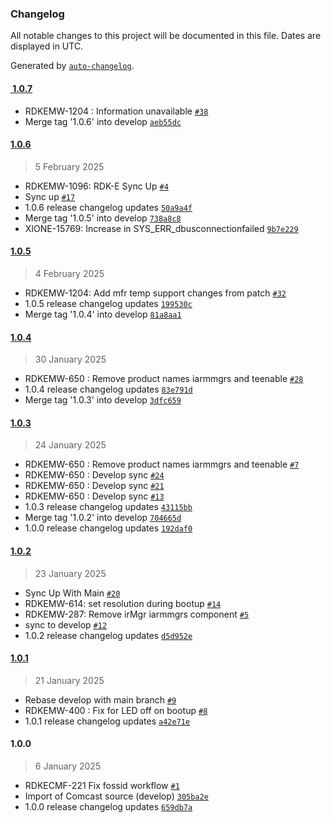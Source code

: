 ### Changelog

All notable changes to this project will be documented in this file. Dates are displayed in UTC.

Generated by [`auto-changelog`](https://github.com/CookPete/auto-changelog).

#### [ 1.0.7](https://github.com/rdkcentral/iarmmgrs/compare/1.0.6... 1.0.7)

- RDKEMW-1204 : Information unavailable [`#38`](https://github.com/rdkcentral/iarmmgrs/pull/38)
- Merge tag '1.0.6' into develop [`aeb55dc`](https://github.com/rdkcentral/iarmmgrs/commit/aeb55dc45e88bd92ffe921f5188daf813c9bc6f5)

#### [1.0.6](https://github.com/rdkcentral/iarmmgrs/compare/1.0.5...1.0.6)

> 5 February 2025

- RDKEMW-1096: RDK-E Sync Up [`#4`](https://github.com/rdkcentral/iarmmgrs/pull/4)
- Sync up [`#17`](https://github.com/rdkcentral/iarmmgrs/pull/17)
- 1.0.6 release changelog updates [`50a9a4f`](https://github.com/rdkcentral/iarmmgrs/commit/50a9a4f88cdd5cca569543f9a89bfb19c84c0419)
- Merge tag '1.0.5' into develop [`738a8c8`](https://github.com/rdkcentral/iarmmgrs/commit/738a8c897291aa3ccdbb1e1c8a9e696fa7a773a3)
- XIONE-15769: Increase in SYS_ERR_dbusconnectionfailed [`9b7e229`](https://github.com/rdkcentral/iarmmgrs/commit/9b7e2296649e2f20192671f996a893ef78b18866)

#### [1.0.5](https://github.com/rdkcentral/iarmmgrs/compare/1.0.4...1.0.5)

> 4 February 2025

- RDKEMW-1204: Add mfr temp support changes from patch [`#32`](https://github.com/rdkcentral/iarmmgrs/pull/32)
- 1.0.5 release changelog updates [`199530c`](https://github.com/rdkcentral/iarmmgrs/commit/199530cb56c37471fef56a3a65c9a3a1946a3a4b)
- Merge tag '1.0.4' into develop [`81a8aa1`](https://github.com/rdkcentral/iarmmgrs/commit/81a8aa1ff416750f3acb82a482d970a14ae2274f)

#### [1.0.4](https://github.com/rdkcentral/iarmmgrs/compare/1.0.3...1.0.4)

> 30 January 2025

- RDKEMW-650 : Remove product names iarmmgrs  and teenable [`#28`](https://github.com/rdkcentral/iarmmgrs/pull/28)
- 1.0.4 release changelog updates [`83e791d`](https://github.com/rdkcentral/iarmmgrs/commit/83e791ddc8c39c005b35d22eae07aeae53a96468)
- Merge tag '1.0.3' into develop [`3dfc659`](https://github.com/rdkcentral/iarmmgrs/commit/3dfc6596098d8021719cedc023aaddd94d16a4ac)

#### [1.0.3](https://github.com/rdkcentral/iarmmgrs/compare/1.0.2...1.0.3)

> 24 January 2025

- RDKEMW-650 : Remove product names iarmmgrs  and teenable [`#7`](https://github.com/rdkcentral/iarmmgrs/pull/7)
- RDKEMW-650 : Develop sync  [`#24`](https://github.com/rdkcentral/iarmmgrs/pull/24)
- RDKEMW-650 : Develop sync  [`#21`](https://github.com/rdkcentral/iarmmgrs/pull/21)
- RDKEMW-650 :  Develop sync  [`#13`](https://github.com/rdkcentral/iarmmgrs/pull/13)
- 1.0.3 release changelog updates [`43115bb`](https://github.com/rdkcentral/iarmmgrs/commit/43115bb7ccac17a80b00dc38ce277ae351089839)
- Merge tag '1.0.2' into develop [`704665d`](https://github.com/rdkcentral/iarmmgrs/commit/704665ddb6b4f3feb28d0e2a149025b58fd2c7e1)
- 1.0.0 release changelog updates [`192daf0`](https://github.com/rdkcentral/iarmmgrs/commit/192daf0a24a916218aee684bf9be9700b750e31b)

#### [1.0.2](https://github.com/rdkcentral/iarmmgrs/compare/1.0.1...1.0.2)

> 23 January 2025

- Sync Up With Main [`#20`](https://github.com/rdkcentral/iarmmgrs/pull/20)
- RDKEMW-614: set resolution during bootup [`#14`](https://github.com/rdkcentral/iarmmgrs/pull/14)
- RDKEMW-287: Remove irMgr iarmmgrs component [`#5`](https://github.com/rdkcentral/iarmmgrs/pull/5)
- sync to develop [`#12`](https://github.com/rdkcentral/iarmmgrs/pull/12)
- 1.0.2 release changelog updates [`d5d952e`](https://github.com/rdkcentral/iarmmgrs/commit/d5d952e0951fd3d446708b21928cb43368f1a1cd)

#### [1.0.1](https://github.com/rdkcentral/iarmmgrs/compare/1.0.0...1.0.1)

> 21 January 2025

- Rebase develop with main branch [`#9`](https://github.com/rdkcentral/iarmmgrs/pull/9)
- RDKEMW-400 : Fix for LED off on bootup [`#8`](https://github.com/rdkcentral/iarmmgrs/pull/8)
- 1.0.1 release changelog updates [`a42e71e`](https://github.com/rdkcentral/iarmmgrs/commit/a42e71eade29fe7025954f1cda57f6d05c593708)

#### 1.0.0

> 6 January 2025

- RDKECMF-221 Fix fossid workflow [`#1`](https://github.com/rdkcentral/iarmmgrs/pull/1)
- Import of Comcast source (develop) [`305ba2e`](https://github.com/rdkcentral/iarmmgrs/commit/305ba2ea25fcd6d3e9b693d5aa80eed30d25bcc6)
- 1.0.0 release changelog updates [`659db7a`](https://github.com/rdkcentral/iarmmgrs/commit/659db7afb672fd01633d5fe7c23b80bfb8f741c7)
